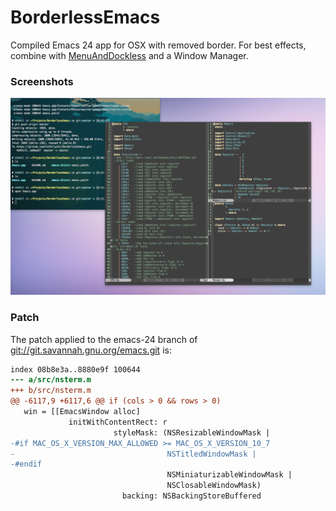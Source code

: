 # BorderlessEmacs
Compiled Emacs 24 app for OSX with removed border.
For best effects, combine with [MenuAndDockless](http://createlivelove.com/967/menuanddockless-for-yosemite-alpha/) and a Window Manager.
### Screenshots
![alt tag](https://github.com/nikhilunni/BorderlessEmacs/blob/master/screenshots/screenshot1.png)

### Patch
The patch applied to the emacs-24 branch of [git://git.savannah.gnu.org/emacs.git](git://git.savannah.gnu.org/emacs.git) is:
`````diff
index 08b8e3a..8880e9f 100644
--- a/src/nsterm.m
+++ b/src/nsterm.m
@@ -6117,9 +6117,6 @@ if (cols > 0 && rows > 0)
   win = [[EmacsWindow alloc]
             initWithContentRect: r
                       styleMask: (NSResizableWindowMask |
-#if MAC_OS_X_VERSION_MAX_ALLOWED >= MAC_OS_X_VERSION_10_7
-                                  NSTitledWindowMask |
-#endif
                                   NSMiniaturizableWindowMask |
                                   NSClosableWindowMask)
                         backing: NSBackingStoreBuffered
`````
